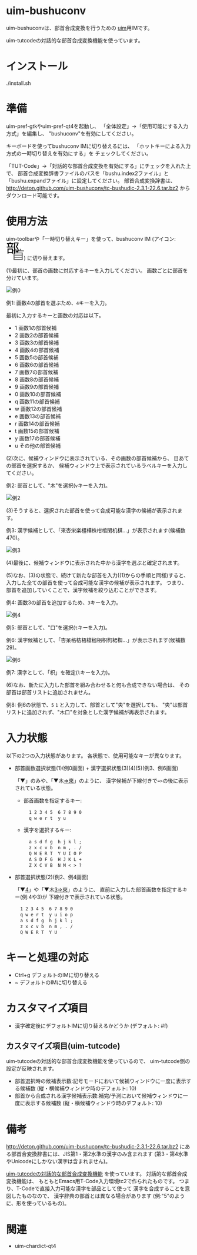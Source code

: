 uim-bushuconv
=============

uim-bushuconvは、部首合成変換を行うための
[uim](http://code.google.com/p/uim/)用IMです。

uim-tutcodeの対話的な部首合成変換機能を使っています。

インストール
============

./install.sh

準備
====

uim-pref-gtkやuim-pref-qt4を起動し、
「全体設定」→「使用可能にする入力方式」を編集し、
"bushuconv"を有効にしてください。

キーボードを使ってbushuconv IMに切り替えるには、
「ホットキーによる入力方式の一時切り替えを有効にする」を
チェックしてください。

「TUT-Code」→「対話的な部首合成変換を有効にする」にチェックを入れた上で、
部首合成変換辞書ファイルのパスを「bushu.index2ファイル」と
「bushu.expandファイル」に設定してください。
部首合成変換辞書は、http://deton.github.com/uim-bushuconv/tc-bushudic-2.3.1-22.6.tar.bz2 からダウンロード可能です。

使用方法
========

uim-toolbarや「一時切り替えキー」を使って、bushuconv IM
(アイコン: ![アイコン](https://github.com/deton/uim-bushuconv/raw/master/pixmaps/bushuconv.png))
に切り替えます。

(1)最初に、部首の画数に対応するキーを入力してください。
画数ごとに部首を分けています。

![例0](http://deton.github.com/uim-bushuconv/bushuconv-top.png)

例1: 画数4の部首を選ぶため、`4`キーを入力。

最初に入力するキーと画数の対応は以下。

* 1    画数1の部首候補
* 2    画数2の部首候補
* 3    画数3の部首候補
* 4    画数4の部首候補
* 5    画数5の部首候補
* 6    画数6の部首候補
* 7    画数7の部首候補
* 8    画数8の部首候補
* 9    画数9の部首候補
* 0    画数10の部首候補
* q    画数11の部首候補
* w    画数12の部首候補
* e    画数13の部首候補
* r    画数14の部首候補
* t    画数15の部首候補
* y    画数17の部首候補
* u    その他の部首候補

(2)次に、候補ウィンドウに表示されている、その画数の部首候補から、
目あての部首を選択するか、
候補ウィンドウ上で表示されているラベルキーを入力してください。

例2: 部首として、"木"を選択(`v`キーを入力)。

![例2](http://deton.github.com/uim-bushuconv/bushuconv-4.png)

(3)そうすると、選択された部首を使って合成可能な漢字の候補が表示されます。

例3: 漢字候補として、「來杏栄楽橿樺株柑棺閑机棋...」が表示されます(候補数470)。

![例3](http://deton.github.com/uim-bushuconv/bushuconv-4v.png)

(4)最後に、候補ウィンドウに表示された中から漢字を選ぶと確定されます。

(5)なお、(3)の状態で、続けて新たな部首を入力((1)からの手順と同様)すると、
入力した全ての部首を使って合成可能な漢字の候補が表示されます。
つまり、部首を追加していくことで、漢字候補を絞り込むことができます。

例4: 画数3の部首を追加するため、`3`キーを入力。

![例4](http://deton.github.com/uim-bushuconv/bushuconv-4v3.png)

例5: 部首として、"口"を選択(`t`キーを入力)。

例6: 漢字候補として、「杏呆格桔梧槍枷枴枳枸桾椥...」が表示されます(候補数29)。

![例6](http://deton.github.com/uim-bushuconv/bushuconv-4v3t.png)

例7: 漢字として、「枳」を確定(`l`キーを入力)。

(6)なお、新たに入力した部首を組み合わせると何も合成できない場合は、
その部首は部首リストに追加されません。

例8: 例6の状態で、`5` `1` と入力して、部首として"央"を選択しても、
"央"は部首リストに追加されず、"木口"を対象とした漢字候補が再表示されます。

入力状態
========

以下の2つの入力状態があります。
各状態で、使用可能なキーが異なります。

* 部首画数選択状態(1)(例0画面) + 漢字選択状態(3)(4)(5)(例3、例6画面)

    「▼」のみや、「▼木<u>=&gt;來</u>」のように、
    漢字候補が下線付きで`=>`の後に表示されている状態。

    + 部首画数を指定するキー:

            1 2 3 4 5  6 7 8 9 0
            q w e r t  y u

    + 漢字を選択するキー: 

            a s d f g  h j k l ;
            z x c v b  n m , . /
            Q W E R T  Y U I O P
            A S D F G  H J K L +
            Z X C V B  N M < > ?

* 部首選択状態(2)(例2、例4画面)

    「▼<u>4</u>」や「▼木<u>3=&gt;來</u>」のように、
    直前に入力した部首画数を指定するキー(例:4や3)が
    下線付きで表示されている状態。

        1 2 3 4 5  6 7 8 9 0
        q w e r t  y u i o p
        a s d f g  h j k l ;
        z x c v b  n m , . /
        Q W E R T  Y U

キーと処理の対応
================

* Ctrl+g  デフォルトのIMに切り替える
* ~       デフォルトのIMに切り替える

カスタマイズ項目
================

* 漢字確定後にデフォルトIMに切り替えるかどうか (デフォルト: #f)

カスタマイズ項目(uim-tutcode)
-----------------------------
uim-tutcodeの対話的な部首合成変換機能を使っているので、
uim-tutcode側の設定が反映されます。

* 部首選択時の候補表示数:記号モードにおいて候補ウィンドウに一度に表示する候補数 (縦・横候補ウィンドウ時のデフォルト: 10)
* 部首から合成される漢字候補表示数:補完/予測において候補ウィンドウに一度に表示する候補数 (縦・横候補ウィンドウ時のデフォルト: 10)

備考
====

http://deton.github.com/uim-bushuconv/tc-bushudic-2.3.1-22.6.tar.bz2
にある部首合変換辞書には、JIS第1・第2水準の漢字のみ含まれます
(第3・第4水準やUnicodeにしかない漢字は含まれません)。

[uim-tutcodeの対話的な部首合成変換機能](http://code.google.com/p/uim-doc-ja/wiki/UimTutcode#%E5%AF%BE%E8%A9%B1%E7%9A%84%E3%81%AA%E9%83%A8%E9%A6%96%E5%90%88%E6%88%90%E5%A4%89%E6%8F%9B)
を使っています。
対話的な部首合成変換機能は、
もともとEmacs用T-Code入力環境tc2で作られたものです。
つまり、T-Codeで直接入力可能な漢字を部品として使って
漢字を合成することを意図したものなので、
漢字辞典の部首とは異なる場合があります
(例:"5"のように、形を使っているもの)。

関連
====

* uim-chardict-qt4
